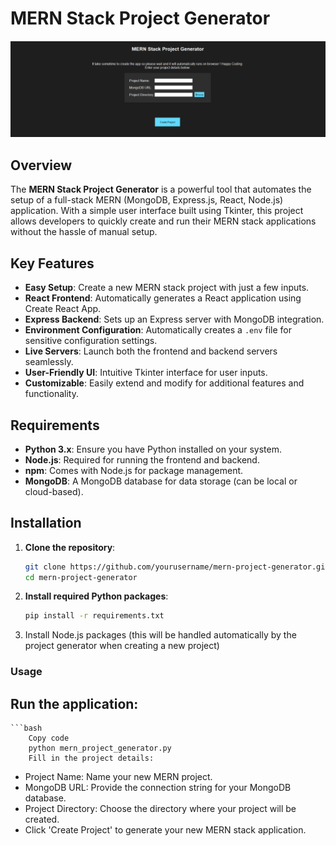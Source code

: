# MERN Stack Project Generator

![MERN Stack Project Generator](./mern-app-starter.png) <!-- Replace with the actual path to your image -->

## Overview

The **MERN Stack Project Generator** is a powerful tool that automates the setup of a full-stack MERN (MongoDB, Express.js, React, Node.js) application. With a simple user interface built using Tkinter, this project allows developers to quickly create and run their MERN stack applications without the hassle of manual setup.

## Key Features

- **Easy Setup**: Create a new MERN stack project with just a few inputs.
- **React Frontend**: Automatically generates a React application using Create React App.
- **Express Backend**: Sets up an Express server with MongoDB integration.
- **Environment Configuration**: Automatically creates a `.env` file for sensitive configuration settings.
- **Live Servers**: Launch both the frontend and backend servers seamlessly.
- **User-Friendly UI**: Intuitive Tkinter interface for user inputs.
- **Customizable**: Easily extend and modify for additional features and functionality.

## Requirements

- **Python 3.x**: Ensure you have Python installed on your system.
- **Node.js**: Required for running the frontend and backend.
- **npm**: Comes with Node.js for package management.
- **MongoDB**: A MongoDB database for data storage (can be local or cloud-based).

## Installation

1. **Clone the repository**:
   ```bash
   git clone https://github.com/yourusername/mern-project-generator.git
   cd mern-project-generator

2. **Install required Python packages**:
    ```bash
    pip install -r requirements.txt

3. Install Node.js packages (this will be handled automatically by the project generator when creating a new project)

### Usage
## Run the application:

    ```bash
        Copy code
        python mern_project_generator.py
        Fill in the project details:

- Project Name: Name your new MERN project.
- MongoDB URL: Provide the connection string for your MongoDB database.
- Project Directory: Choose the directory where your project will be created.
- Click 'Create Project' to generate your new MERN stack application.